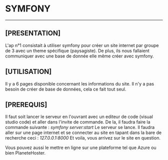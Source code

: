 # SYMFONY
***
## [PRESENTATION]
L'ap n°1 consistait à utiliser symfony pour créer un site internet par groupe de 3 avec un theme spécifique (paysagiste). De plus, ils nous fallaient communiquer avec une base de donnée elle même créer avec symfony.

## [UTILISATION]
Il y a 6 pages disponible concernant les informations du site. Il n'y a pas besoin de créer de base de données, cela ce fait tout seul.

## [PREREQUIS]
Il faut soit lancer le serveur en l'ouvrant avec un editeur de code (visual studio code) et aller dans l'invite de commande. De la, il faudra faire la commande suivante :
*symfony server:start*
Le serveur se lance. Il faudra aller sur une page internet et se connecter au site en tapant dans la bare de recherche ceci :
*127.0.0.1:8000*
Et voila, vous arrivez sur le site en question.

Vous pouvez aussi le mettre en ligne sur une plateforme tel que Azure ou bien PlaneteHoster.
